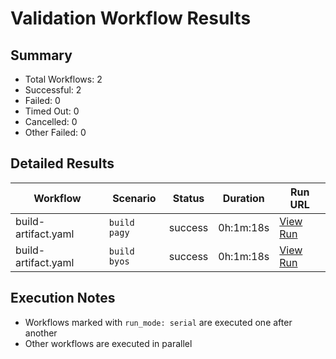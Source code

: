 # Validation Workflow Results

## Summary
- Total Workflows: 2
- Successful: 2
- Failed: 0
- Timed Out: 0
- Cancelled: 0
- Other Failed: 0

## Detailed Results

| Workflow | Scenario | Status | Duration | Run URL |
|----------|----------|---------|-----------|----------|
| build-artifact.yaml | `build pagy` | success | 0h:1m:18s | [View Run](https://github.com/azure-javaee/rhel-jboss-templates/actions/runs/16559459349) |
| build-artifact.yaml | `build byos` | success | 0h:1m:18s | [View Run](https://github.com/azure-javaee/rhel-jboss-templates/actions/runs/16559460366) |


## Execution Notes
- Workflows marked with `run_mode: serial` are executed one after another
- Other workflows are executed in parallel
